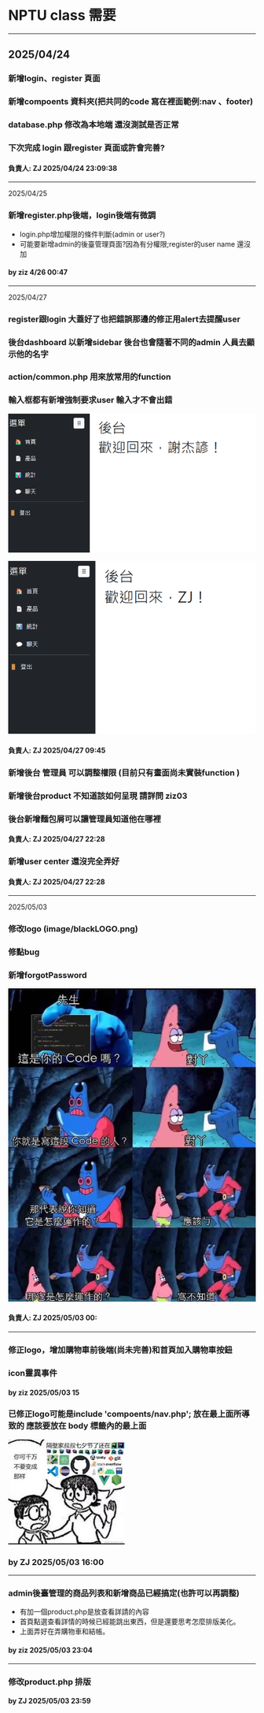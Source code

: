 NPTU class 需要 
===
----
2025/04/24
--- 
### 新增login、register 頁面 
### 新增compoents 資料夾(把共同的code 寫在裡面範例:nav 、footer)
### database.php 修改為本地端 還沒測試是否正常 
### 下次完成 login 跟register 頁面或許會完善?

#### 負責人: ZJ  2025/04/24 23:09:38
---
2025/04/25
### 新增register.php後端，login後端有微調
-  login.php增加權限的條件判斷(admin or user?)
-  可能要新增admin的後臺管理頁面?因為有分權限;register的user name 還沒加
#### by ziz 4/26 00:47
---
2025/04/27
###  register跟login 大蓋好了也把錯誤那邊的修正用alert去提醒user
###  後台dashboard 以新增sidebar 後台也會隨著不同的admin 人員去顯示他的名字
###  action/common.php 用來放常用的function
###  輸入框都有新增強制要求user 輸入才不會出錯
![ 图标](readmeimg/dashboard.png)

![ 图标](readmeimg/dashboard2.png)

#### 負責人: ZJ  2025/04/27 09:45

### 新增後台 管理員 可以調整權限 (目前只有畫面尚未實裝function )
### 新增後台product 不知道該如何呈現 請詳問 ziz03
### 後台新增麵包屑可以讓管理員知道他在哪裡

#### 負責人: ZJ  2025/04/27 22:28

### 新增user center 還沒完全弄好
#### 負責人: ZJ  2025/04/27 22:28
---
2025/05/03
### 修改logo (image/blackLOGO.png)
### 修點bug
### 新增forgotPassword
![ 图标](readmeimg/1280.jpg)

#### 負責人: ZJ  2025/05/03 00:
---
### 修正logo，增加購物車前後端(尚未完善)和首頁加入購物車按鈕
### icon靈異事件
#### by ziz 2025/05/03 15

### 已修正logo可能是include 'compoents/nav.php'; 放在最上面所導致的 應該要放在 body 標籤內的最上面
![ 图标](readmeimg/images.jpg)

### by ZJ 2025/05/03 16:00
----
### admin後臺管理的商品列表和新增商品已經搞定(也許可以再調整)
- 有加一個product.php是放查看詳請的內容
- 首頁點選查看詳情的時候已經能跳出東西，但是還要思考怎麼排版美化。
- 上面弄好在弄購物車和結帳。
#### by ziz 2025/05/03 23:04
---
### 修改product.php 排版

#### by ZJ 2025/05/03 23:59
